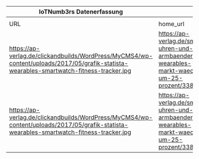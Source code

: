 |IoTNumb3rs Datenerfassung|||||||||||
| ---- | ---- | ---- | ---- | ---- | ---- | ---- | ---- | ---- | ---- | ---- |
||||||||||||
|URL|home_url|filename|device_class|device_count|market_class|market_volume|prognosis_year|publication_year|authorship_class|Dropbox folder|
|https://ap-verlag.de/clickandbuilds/WordPress/MyCMS4/wp-content/uploads/2017/05/grafik-statista-wearables-smartwatch-fitness-tracker.jpg|https://ap-verlag.de/smarte-uhren-und-armbaender-wearables-markt-waechst-um-25-prozent/33873/|file13_grafik-statista-wearables-smartwatch-fitness-tracker.jpg|wearables|82000000|||2015|2017|journalist|marielledemuth/20190113-1508|
|https://ap-verlag.de/clickandbuilds/WordPress/MyCMS4/wp-content/uploads/2017/05/grafik-statista-wearables-smartwatch-fitness-tracker.jpg|https://ap-verlag.de/smarte-uhren-und-armbaender-wearables-markt-waechst-um-25-prozent/33873/|file13_grafik-statista-wearables-smartwatch-fitness-tracker.jpg|wearables|102400000|||2016|2017|journalist|marielledemuth/20190113-1508|
